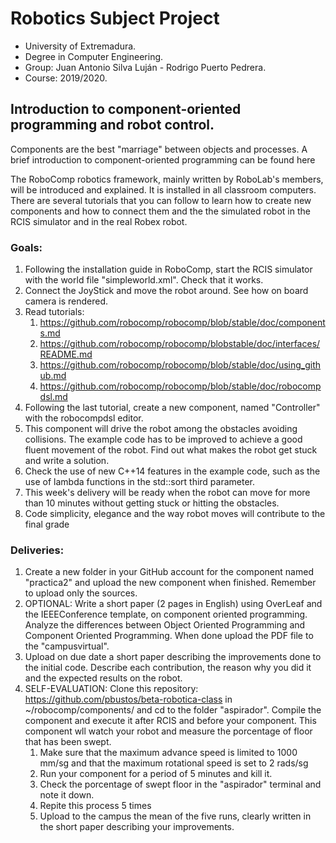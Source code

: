 # Robotics Subject Project
- University of Extremadura. 
- Degree in Computer Engineering.
- Group: Juan Antonio Silva Luján - Rodrigo Puerto Pedrera.
- Course: 2019/2020.
## Introduction to component-oriented programming and robot control.
Components are the best "marriage" between objects and processes. A brief introduction to component-oriented programming can be found here

The RoboComp robotics framework, mainly written by RoboLab's members,  will be introduced and explained. It is installed in all classroom computers. There are several tutorials that you can follow to learn how to create new components and how to connect them and the the simulated robot in the RCIS simulator and in the real Robex robot. 
### Goals:
1. Following the installation guide in RoboComp, start the RCIS simulator with the world file "simpleworld.xml". Check that it works.
2. Connect the JoyStick and move the robot around. See how on board camera is rendered.
3. Read tutorials:
    1. https://github.com/robocomp/robocomp/blob/stable/doc/components.md
    2. https://github.com/robocomp/robocomp/blobstable/doc/interfaces/README.md
    3. https://github.com/robocomp/robocomp/blob/stable/doc/using_github.md
    4. https://github.com/robocomp/robocomp/blob/stable/doc/robocompdsl.md
4. Following the last tutorial, create a new component, named "Controller" with the robocompdsl editor. 
5. This component will drive the robot among the obstacles avoiding collisions. The example code has to be improved to achieve a good fluent movement of the robot. Find out what makes the robot get stuck and write a solution.
6. Check the use of new C++14 features in the example code, such as the use of lambda functions in the std::sort third parameter.
7. This week's delivery will be ready when the robot can move for more than 10 minutes without getting stuck or hitting the obstacles.
8. Code simplicity, elegance and the way robot moves will contribute to the final grade

### Deliveries:
1. Create a new folder in your GitHub account for the component named "practica2" and  upload the new component when finished. Remember to upload only the sources.
2. OPTIONAL: Write a short paper (2 pages in English) using OverLeaf and  the IEEEConference template, on component oriented programming. Analyze the differences between Object Oriented Programming and Component Oriented Programming. When done upload the PDF file to the "campusvirtual".
3. Upload on due date a short paper describing the improvements done to the initial code. Describe each contribution, the reason why you did it and the expected results on the robot.
4. SELF-EVALUATION: Clone this repository: https://github.com/pbustos/beta-robotica-class in ~/robocomp/components/ and cd to the folder "aspirador". Compile the component and execute it after RCIS and before your component. This component wll watch your robot and measure the porcentage of floor that has been swept.
    1. Make sure that the maximum advance speed is limited to 1000 mm/sg and that the maximum rotational speed is set to 2 rads/sg
    2. Run your component for a period of 5 minutes and kill it.
    3. Check the porcentage of swept floor in the "aspirador" terminal and note it down.
    4. Repite this process 5 times
    5. Upload to the campus the mean of the five runs, clearly written in the short paper describing your improvements.
